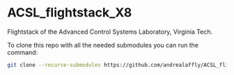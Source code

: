 # ACSL_flightstack_X8

Flightstack of the Advanced Control Systems Laboratory, Virginia Tech.

To clone this repo with all the needed submodules you can run the command:

```bash
git clone --recurse-submodules https://github.com/andrealaffly/ACSL_flightstack_X8.git
```
